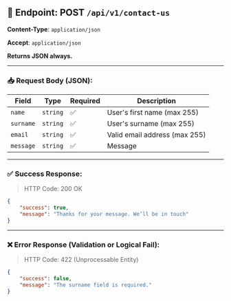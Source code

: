 ## 📡 Endpoint: POST `/api/v1/contact-us`

**Content-Type**: `application/json`

**Accept**: `application/json`

**Returns JSON always.**

-------

### 📥 Request Body (JSON):


| Field           | Type     | Required | Description
| --------------- | -------- | -------- | ------------------------------- |
| `name`          | `string` | ✅        | User's first name (max 255) |
| `surname`       | `string` | ✅        | User's surname (max 255) |
| `email`         | `string` | ✅        | Valid email address (max 255) |
| `message`       | `string` | ✅        | Message |                                             

------

### ✅ Success Response:

> HTTP Code: 200 OK

```json
{
    "success": true,
    "message": "Thanks for your message. We’ll be in touch"
}
```

------

### ❌ Error Response (Validation or Logical Fail):

> HTTP Code: 422 (Unprocessable Entity)

```json
{
    "success": false,
    "message": "The surname field is required."
}
```
